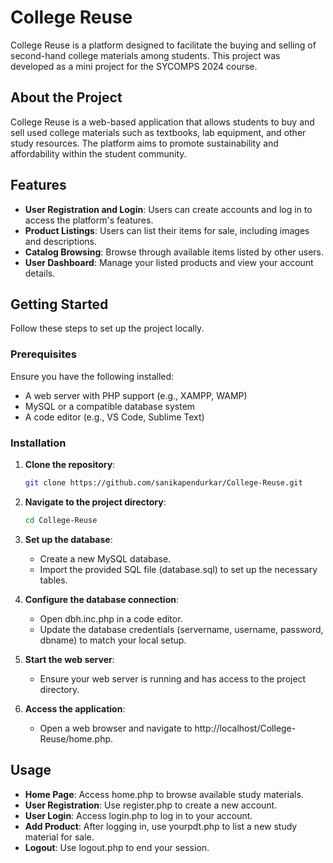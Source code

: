 # College Reuse

College Reuse is a platform designed to facilitate the buying and selling of second-hand college materials among students. This project was developed as a mini project for the SYCOMPS 2024 course.

## About the Project

College Reuse is a web-based application that allows students to buy and sell used college materials such as textbooks, lab equipment, and other study resources. The platform aims to promote sustainability and affordability within the student community.

## Features

- **User Registration and Login**: Users can create accounts and log in to access the platform's features.
- **Product Listings**: Users can list their items for sale, including images and descriptions.
- **Catalog Browsing**: Browse through available items listed by other users.
- **User Dashboard**: Manage your listed products and view your account details.

## Getting Started

Follow these steps to set up the project locally.

### Prerequisites

Ensure you have the following installed:

- A web server with PHP support (e.g., XAMPP, WAMP)
- MySQL or a compatible database system
- A code editor (e.g., VS Code, Sublime Text)

### Installation

1. **Clone the repository**:
   ```bash
   git clone https://github.com/sanikapendurkar/College-Reuse.git
   ```

2. **Navigate to the project directory**:
   ```bash
   cd College-Reuse
   ```
  
3. **Set up the database**:
   - Create a new MySQL database.
   - Import the provided SQL file (database.sql) to set up the necessary tables.
  

4. **Configure the database connection**:
   - Open dbh.inc.php in a code editor.
   - Update the database credentials (servername, username, password, dbname) to match your local setup.
  

5. **Start the web server**:
   - Ensure your web server is running and has access to the project directory.
  

6. **Access the application**:
   - Open a web browser and navigate to http://localhost/College-Reuse/home.php.
  
## Usage

- **Home Page**: Access home.php to browse available study materials.
- **User Registration**: Use register.php to create a new account.
- **User Login**: Access login.php to log in to your account.
- **Add Product**: After logging in, use yourpdt.php to list a new study material for sale.
- **Logout**: Use logout.php to end your session.
  
